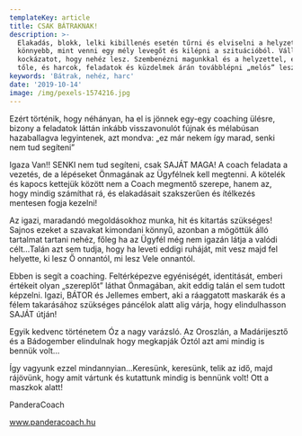 ```yaml
---
templateKey: article
title: CSAK BÁTRAKNAK!
description: >-
  Elakadás, blokk, lelki kibillenés esetén tűrni és elviselni a helyzetet
  könnyebb, mint venni egy mély levegőt és kilépni a szituációból. Vállalni a
  kockázatot, hogy nehéz lesz. Szembenézni magunkkal és a helyzettel, elköszönni
  tőle, és harcok, feladatok és küzdelmek árán továbblépni „melós” lesz!
keywords: 'Bátrak, nehéz, harc'
date: '2019-10-14'
image: /img/pexels-1574216.jpg
---
```

Ezért történik, hogy néhányan, ha el is jönnek egy-egy coaching ülésre, bizony a feladatok láttán inkább visszavonulót fújnak és mélabúsan hazaballagva legyintenek, azt mondva: „ez már nekem így marad, senki nem tud segíteni”

Igaza Van!! SENKI nem tud segíteni, csak SAJÁT MAGA! A coach feladata a vezetés, de a lépéseket Önmagának az Ügyfélnek kell megtenni. A kötelék és kapocs kettejük között nem a Coach megmentő szerepe, hanem az, hogy mindig számíthat rá, és elakadásait szakszerűen és ítélkezés mentesen fogja kezelni!

Az igazi, maradandó megoldásokhoz munka, hit és kitartás szükséges! Sajnos ezeket a szavakat kimondani könnyű, azonban a mögöttük álló tartalmat tartani nehéz, főleg ha az Ügyfél még nem igazán látja a valódi célt…Talán azt sem tudja, hogy ha leveti eddigi ruháját, mit vesz majd fel helyette, ki lesz Ő onnantól, mi lesz Vele onnantól.

Ebben is segít a coaching. Feltérképezve egyéniségét, identitását, emberi értékeit olyan „szereplőt” láthat Önmagában, akit eddig talán el sem tudott képzelni. Igazi, BÁTOR és Jellemes embert, aki a ráaggatott maskarák és a félem takarásához szükséges páncélok alatt alig várja, hogy elindulhasson SAJÁT útján!

Egyik kedvenc történetem Óz a nagy varázsló. Az Oroszlán, a Madárijesztő és a Bádogember elindulnak hogy megkapják Óztól azt ami mindig is bennük volt…

Így vagyunk ezzel mindannyian…Keresünk, keresünk, telik az idő, majd rájövünk, hogy amit vártunk és kutattunk mindig is bennünk volt! Ott a maszkok alatt!

PanderaCoach

www.panderacoach.hu
